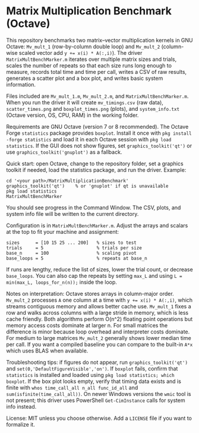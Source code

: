 # Matrix Multiplication Benchmark (Octave)

This repository benchmarks two matrix–vector multiplication kernels in GNU Octave: `Mv_mult_1` (row-by-column double loop) and `Mv_mult_2` (column-wise scaled vector add `y += x(i) * A(:,i)`). The driver `MatrixMultBenchMarker.m` iterates over multiple matrix sizes and trials, scales the number of repeats so that each size runs long enough to measure, records total time and time per call, writes a CSV of raw results, generates a scatter plot and a box plot, and writes basic system information.

Files included are `Mv_mult_1.m`, `Mv_mult_2.m`, and `MatrixMultBenchMarker.m`. When you run the driver it will create `mv_timings.csv` (raw data), `scatter_times.png` and `boxplot_times.png` (plots), and `system_info.txt` (Octave version, OS, CPU, RAM) in the working folder.

Requirements are GNU Octave (version 7 or 8 recommended). The Octave Forge `statistics` package provides `boxplot`. Install it once with `pkg install -forge statistics` and load it in each Octave session with `pkg load statistics`. If the GUI does not show figures, set `graphics_toolkit('qt')` or use `graphics_toolkit('gnuplot')` as a fallback.

Quick start: open Octave, change to the repository folder, set a graphics toolkit if needed, load the statistics package, and run the driver. Example:
```
cd '<your path>/MatrixMultiplicationBenchmark'
graphics_toolkit('qt')    % or 'gnuplot' if qt is unavailable
pkg load statistics
MatrixMultBenchMarker
```
You should see progress in the Command Window. The CSV, plots, and system info file will be written to the current directory.

Configuration is in `MatrixMultBenchMarker.m`. Adjust the arrays and scalars at the top to fit your machine and assignment:
```
sizes      = [10 15 25 ... 200]   % sizes to test
trials     = 5                    % trials per size
base_n     = 100                  % scaling pivot
base_loops = 5                    % repeats at base_n
```
If runs are lengthy, reduce the list of sizes, lower the trial count, or decrease `base_loops`. You can also cap the repeats by setting `max_L` and using `L = min(max_L, loops_for_n(n));` inside the loop.

Notes on interpretation: Octave stores arrays in column-major order. `Mv_mult_2` processes `A` one column at a time with `y += x(i) * A(:,i)`, which streams contiguous memory and allows better cache use. `Mv_mult_1` fixes a row and walks across columns with a large stride in memory, which is less cache friendly. Both algorithms perform O(n^2) floating point operations but memory access costs dominate at larger n. For small matrices the difference is minor because loop overhead and interpreter costs dominate. For medium to large matrices `Mv_mult_2` generally shows lower median time per call. If you want a compiled baseline you can compare to the built-in `A*x` which uses BLAS when available.

Troubleshooting tips: if figures do not appear, run `graphics_toolkit('qt')` and `set(0,'DefaultFigureVisible','on')`. If `boxplot` fails, confirm that `statistics` is installed and loaded using `pkg load statistics; which boxplot`. If the box plot looks empty, verify that timing data exists and is finite with `whos time_call_all n_all func_id_all` and `sum(isfinite(time_call_all))`. On newer Windows versions the `wmic` tool is not present; this driver uses PowerShell `Get-CimInstance` calls for system info instead.

License: MIT unless you choose otherwise. Add a `LICENSE` file if you want to formalize it.
